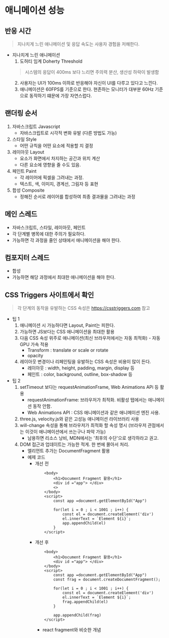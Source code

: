 # 애니메이션 성능

## 반응 시간
> 지나치게 느린 애니메이션 및 응답 속도는 사용자 경험을 저해한다.
- 지나치게 느린 애니메이션
  1. 도허티 임계 Doherty Threshold
    > 시스템의 응답이 400ms 보다 느리면 주의력 분산, 생산성 하락이 발생함
  2. 사용자는 UI가 100ms 이하로 반응해야 자신이 UI를 다루고 있다고 느낀다.
  3. 애니메이션은 60FPS를 기준으로 한다. 현존하는 모니터가 대부분 60Hz 기준으로 동작하기 떄문에 가장 자연스럽다.

## 랜더링 순서
 1. 자바스크립트 Javascript
    - 자바스크립트로 시각적 변화 유발 (다른 방법도 가능)
 2. 스타일 Style
    - 어떤 규칙을 어떤 요소에 적용할 지 결정
 3. 레이아웃 Layout
    - 요소가 화면에서 차지하는 공간과 위치 계산
    - 다른 요소에 영향을 줄 수도 있음.
 4. 페인트 Paint
    - 각 레이어에 픽셀을 그려내는 과정.
    - 텍스트, 색, 이미지, 경계선, 그림자 등 표현
 5. 합성 Composite
    - 정해진 순서로 레이어를 합성하여 최종 결과물을 그려내는 과정

## 메인 스레드
 - 자바스크립트, 스타일, 레이아웃, 페인트
 - 각 단계별 병목에 대한 주의가 필요하다.
 - 가능하면 각 과정을 줄인 상태에서 애니메이션을 해야 한다.

## 컴포지터 스레드
 - 합성
 - 가능하면 해당 과정에서 최대한 애니메이션을 해야 한다.  

## CSS Triggers 사이트에서 확인
> 각 단계의 동작을 유발하는 CSS 속성은 https://csstriggers.com 참고
- 팁 1
    1. 애니메이션 시 가능하다면 Layout, Paint는 피한다.
    2. 가능하면 JS보다는 CSS 애니메이션을 최대한 활용
    3. 다음 CSS 속성 위주로 애니메이션(최신 브라우저에서는 자동 최적화) - 자동 GPU 가속 적용
        - Transform : translate or scale or rotate
        - opacity
    4. 레이아웃 변경이나 리페인팅을 유발하는 CSS 속성은 비용이 많이 든다.
        - 레이아웃 : width, height, padding, margin, display 등
        - 페인트 : color, background, outline, box-shadow 등
- 팁 2
    1. setTimeout 보다는 requestAnimationFrame, Web Animations APi 등 활용
        - requestAnimationFrame: 브라우저가 최적화. 비활성 탭에서는 애니메이션 동작 안함.
        - Web Animations API : CSS 애니메이션과 같은 애니메이션 엔진 사용.
    2. three.js, velocity.js와 같은 고성능 애니메이션 라이브러리 사용
    3. will-change 속성을 통해 브라우저가 최적화 할 속성 명시 (브라우저 관점에서는 이것이 애니메이션에서 쓰는구나 파악 가능)
        - 남용하면 리소스 낭비, MDN에서는 '최후의 수단'으로 생각하라고 권고. 
    4. DOM 접근과 업데이트는 가능한 적게. 한 번에 몰아서 처리.
        - 엘리먼트 추가는 DocumentFragment 활용
        - 예제 코드
          - 개선 전
            ```
                <body>
                    <h1>Document Fragment 활용</h1>
                    <div id ="app"> </div>
                    <>
                </body>
                <script>
                    const app =document.getElementById("App")

                    for(let i = 0 ; i < 1001 ; i++) {
                        const el = document.createElement('div')
                        el.innerText = `Element ${i}`;
                        app.appendChild(el)
                    }
                </script>
            ```
          - 개선 후
            ```
                <body>
                    <h1>Document Fragment 활용</h1>
                    <div id ="app"> </div>
                </body>
                <script>
                    const app =document.getElementById("App")
                    const frag = document.createDocumentFragment();

                    for(let i = 0 ; i < 1001 ; i++) {
                        const el = document.createElement('div')
                        el.innerText = `Element ${i}`;
                        frag.appendChild(el)
                    }

                    app.appendChild(frag)
                </script>
            ```
              - react fragment와 비슷한 개념 
